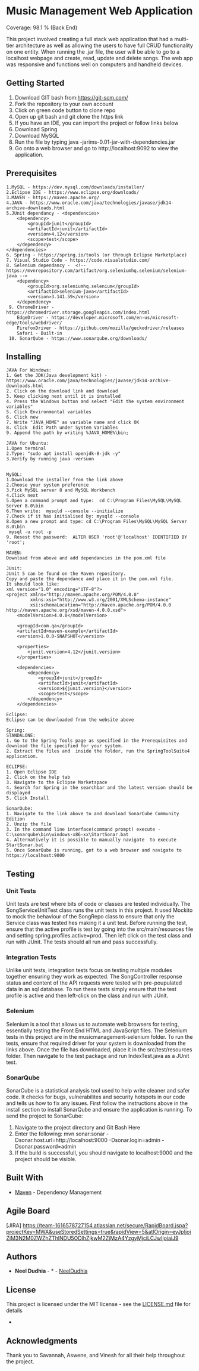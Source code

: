 # Music Management Web Application
Coverage: 98.1 % (Back End)

This project involved creating a full stack web application that had a multi-tier architecture as well as allowing the users to have full CRUD functionality on one entity. When running the .jar file, the user will be able to go to a localhost webpage and create, read, update and delete songs.
The web app was responsive and functions well on computers and handheld devices.

   
## Getting Started

1. Download GIT bash from:https://git-scm.com/
2. Fork the repository to your own account
3. Click on green code button to clone repo
4. Open up git bash and git clone the https link
5. If you have an IDE, you can import the project or follow links below
6. Download Spring 
7. Download MySQL
8. Run the file by typing java -jarims-0.01-jar-with-dependencies.jar
9. Go onto a web browser and go to http://localhost:9092 to view the application. 


## Prerequisites
```
1.MySQL - https://dev.mysql.com/downloads/installer/
2.Eclipse IDE - https://www.eclipse.org/downloads/
3.MAVEN - https://maven.apache.org/
4.JAVA - https://www.oracle.com/java/technologies/javase/jdk14-archive-downloads.html
5.JUnit dependancy - <dependencies>
    <dependency>
        <groupId>junit</groupId>
        <artifactId>junit</artifactId>
        <version>4.12</version>
        <scope>test</scope>
    </dependency>
</dependencies>
6. Spring - https://spring.io/tools (or through Eclipse Marketplace)
7. Visual Studio Code - https://code.visualstudio.com/
8. Selenium dependancy -  <!-- https://mvnrepository.com/artifact/org.seleniumhq.selenium/selenium-java -->
    <dependency>
        <groupId>org.seleniumhq.selenium</groupId>
        <artifactId>selenium-java</artifactId>
        <version>3.141.59</version>
    </dependency>
 9. ChromeDriver - https://chromedriver.storage.googleapis.com/index.html
    EdgeDriver - https://developer.microsoft.com/en-us/microsoft-edge/tools/webdriver/
    FirefoxDriver - https://github.com/mozilla/geckodriver/releases
    Safari - Built-in
 10. SonarQube - https://www.sonarqube.org/downloads/
```

## Installing
```
JAVA For Windows:
1. Get the JDK(Java development kit) - https://www.oracle.com/java/technologies/javase/jdk14-archive-downloads.html
2. Click on the download link and download
3. Keep clicking next until it is installed
4. Press the Windows button and select "Edit the system environment variables"
5. Click Environmental variables
6. Click new
7. Write "JAVA_HOME" as variable name and click OK
8. Click  Edit Path under System Variables
9. Append the path by writing %JAVA_HOME%\bin;

JAVA for Ubuntu:
1.Open terminal
2.Type: "sudo apt install openjdk-8-jdk -y"
3.Verify by running java -versuon


MySQL:
1.Download the installer from the link above 
2.Choose your system preference
3.Pick MySQL server 8 and MySQL Workbench
4.Click next
5.Open a command prompt and type:  cd C:\Program Files\MySQL\MySQL Server 8.0\bin
6.Then write:  mysqld --console --initialize
7.Check if it has initialised by: mysqld --console
8.Open a new prompt and type: cd C:\Program Files\MySQL\MySQL Server 8.0\bin
 mysql -u root -p
9. Resest the password:  ALTER USER 'root'@'localhost' IDENTIFIED BY 'root';

MAVEN:
Download from above and add dependancies in the pom.xml file

JUnit:
JUnit 5 can be found on the Maven repository. 
Copy and paste the dependance and place it in the pom.xml file.
It should look like:
xml version="1.0" encoding="UTF-8"?>
<project xmlns="http://maven.apache.org/POM/4.0.0"
         xmlns:xsi="http://www.w3.org/2001/XMLSchema-instance"
         xsi:schemaLocation="http://maven.apache.org/POM/4.0.0 http://maven.apache.org/xsd/maven-4.0.0.xsd">
    <modelVersion>4.0.0</modelVersion>

    <groupId>com.qa</groupId>
    <artifactId>maven-example</artifactId>
    <version>1.0.0-SNAPSHOT</version>

    <properties>
        <junit.version>4.12</junit.version>
    </properties>

    <dependencies>
        <dependency>
            <groupId>junit</groupId>
            <artifactId>junit</artifactId>
            <version>${junit.version}</version>
            <scope>test</scope>
        </dependency>
    </dependencies>

Eclipse: 
Eclipse can be downloaded from the website above

Spring:
STANDALONE:
1. Go to the Spring Tools page as specified in the Prerequisites and download the file specified for your system.
2. Extract the files and  inside the folder, run the SpringToolSuite4 application.

ECLIPSE:
1. Open Eclipse IDE
2. Click on the help tab
3. Navigate to the Eclipse Marketspace
4. Search for Spring in the searchbar and the latest version should be displayed
5. Click Install

SonarQube: 
1. Navigate to the link above to and download SonarCube Community Edition
2. Unzip the file 
3. In the command line interface(command prompt) execute - C:\sonarqube\bin\windows-x86-xx\StartSonar.bat
4. Alternatively it is possible to manually navigate  to execute StartSonar.bat
5. Once SonarQube is running, got to a web browser and navigate to https://localhost:9000
``` 

## Testing

### Unit Tests 

Unit tests are test where bits of code or classes are tested individually. The SongServiceUnitTest class runs the unit tests in this project. It used Mockito to mock the behaviour of the SongRepo class to ensure that only the Service class was tested hes making it a unit test.
Before running the test, ensure that the active profile is test by going into the src/main/resources file and setting spring.profiles.active=prod. Then left click on the test class and run with JUnit. The tests should all run and pass successfully.

### Integration Tests

Unlike unit tests, integration tests focus on testing multiple modules together ensuring they work as expected. The SongController response status and content of the API requests were tested with pre-poupulated data in an sql database. To run these tests simply ensure that the test profile is active and then left-click on the class and run with JUnit.

### Selenium

Selenium is a tool that allows us to automate web browsers for testing, essentially testing the Front End HTML and JavaScript files. The Selenium tests in this project are in the musicmanagement-selenium folder. To run the tests, ensure that required driver for your system is downloaded from the links above. Once the file has downloaded, place it in the src/test/resources folder. Then navigate to the test package and run IndexTest.java as a JUnit test.

### SonarQube

 SonarCube is a statistical analysis tool used to help write cleaner and safer code. It checks for bugs, vulnerabilites and security hotspots in our code and tells us how to fix any issues.
First follow the instructions above in the install section to install SonarQube and ensure the application is running. To send the project to SonarCube:
1. Navigate to the project directory and Git Bash Here
2. Enter the following:
 mvn sonar:sonar -Dsonar.host.url=http://localhost:9000 
 -Dsonar.login=admin -Dsonar.password=admin
 3. If the build is successfull, you should navigate to localhost:9000 and the project should be visible.

## Built With

* [Maven](https://maven.apache.org/) - Dependency Management


## Agile Board
[JIRA] https://team-1616578727154.atlassian.net/secure/RapidBoard.jspa?projectKey=MWA&useStoredSettings=true&rapidView=5&atlOrigin=eyJpIjoiZjM3N2M0ZWZhZThlNDU5ODlhZjkwM2ZjMzA4YzgyMjciLCJwIjoiaiJ9

## Authors

* **Neel Dudhia** - * - [NeelDudhia](https://github.com/NeelDQA)

## License

This project is licensed under the MIT license - see the [LICENSE.md](LICENSE.md) file for details 

*

## Acknowledgments
Thank you to Savannah, Aswene, and Vinesh for all their help throughout the project.
